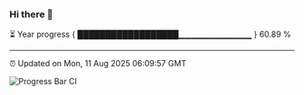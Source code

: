 ### Hi there 👋

⏳ Year progress { ██████████████████▁▁▁▁▁▁▁▁▁▁▁▁ } 60.89 %

---

⏰ Updated on Mon, 11 Aug 2025 06:09:57 GMT

![Progress Bar CI](https://github.com/liununu/liununu/workflows/Progress%20Bar%20CI/badge.svg)
